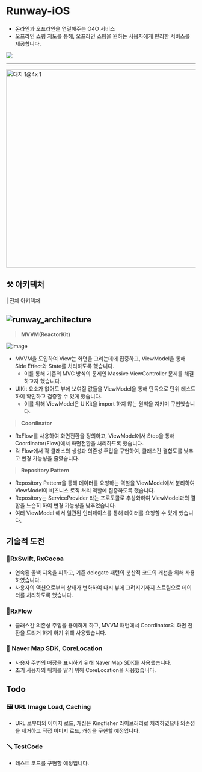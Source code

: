 # Runway-iOS
- 온라인과 오프라인을 연결해주는 O4O 서비스
- 오프라인 쇼핑 지도를 통해, 오프라인 쇼핑을 원하는 사용자에게 편리한 서비스를 제공합니다.

<a href="https://apps.apple.com/us/app/%EB%9F%B0%EC%9B%A8%EC%9D%B4-runway-%EB%82%B4-%EC%86%90-%EC%95%88%EC%9D%98-%EA%B0%84%ED%8E%B8%ED%95%9C-%ED%8C%A8%EC%85%98-%EC%87%BC%ED%95%91-%EC%A7%80%EB%8F%84/id1671808515">
 <img src = "https://user-images.githubusercontent.com/69136340/165884844-de14d6f9-5e3a-4796-b880-f79d88186b27.png">
</a>

---
<img width="526" alt="대지 1@4x 1" src="https://user-images.githubusercontent.com/46420281/227476808-80d481f2-a55f-4522-ba0e-efc7b8b7d8b4.png">

## ⚒ 아키텍처

| 전체 아키텍처

![runway_architecture](https://user-images.githubusercontent.com/46420281/228124620-0e3f8f20-13f2-47b8-88f5-09b435e9dbfc.png)
---
> **MVVM(ReactorKit)**

 ![image](https://user-images.githubusercontent.com/46420281/227477622-78ab297d-f315-4048-ae9b-e40e7d925272.png)
 - MVVM을 도입하여 View는 화면을 그리는데에 집중하고, ViewModel을 통해 Side Effect와 State를 처리하도록 했습니다.
   - 이를 통해 기존의 MVC 방식의 문제인 Massive ViewController 문제를 해결하고자 했습니다.
 - UIKit 요소가 없어도 뷰에 보여질 값들을 ViewModel을 통해 단독으로 단위 테스트하여 확인하고 검증할 수 있게 했습니다.
   - 이를 위해 ViewModel은 UIKit을 import 하지 않는 원칙을 지키며 구현했습니다.
 
> **Coordinator**
 - RxFlow를 사용하여 화면전환을 정의하고, ViewModel에서 Step을 통해 Coordinator(Flow)에서 화면전환을 처리하도록 했습니다. 
 - 각 Flow에서 각 클래스의 생성과 의존성 주입을 구현하여, 클래스간 결합도를 낮추고 변경 가능성을 줄였습니다.
 
> **Repository Pattern**
- Repository Pattern을 통해 데이터를 요청하는 역할을 ViewModel에서 분리하여 ViewModel이 비즈니스 로직 처리 역할에 집중하도록 했습니다.
- Repository는 ServiceProvider 라는 프로토콜로 추상화하여 ViewModel과의 결합을 느슨히 하여 변경 가능성을 낮추었습니다.
- 여러 ViewModel 에서 일관된 인터페이스를 통해 데이터를 요청할 수 있게 했습니다.

## 기술적 도전
### 🔬RxSwift, RxCocoa
- 연속된 콜백 지옥을 피하고, 기존 delegate 패턴의 분산적 코드의 개선을 위해 사용하였습니다.
- 사용자의 액션으로부터 상태가 변화하여 다시 뷰에 그려지기까지 스트림으로 데이터를 처리하도록 했습니다.

### 🔬RxFlow
- 클래스간 의존성 주입을 용이하게 하고, MVVM 패턴에서 Coordinator의 화면 전환을 트리거 하게 하기 위해 사용했습니다.

### 🔬 Naver Map SDK, CoreLocation
- 사용자 주변의 매장을 표시하기 위해 Naver Map SDK를 사용했습니다.
- 초기 사용자의 위치를 알기 위해 CoreLocation을 사용했습니다.

## Todo
### 🖼️ URL Image Load, Caching
- URL 로부터의 이미지 로드, 캐싱은 Kingfisher 라이브러리로 처리하였으나 의존성을 제거하고 직접 이미지 로드, 캐싱을 구현할 예정입니다.

### 🪛 TestCode
- 테스트 코드를 구현할 예정입니다.
